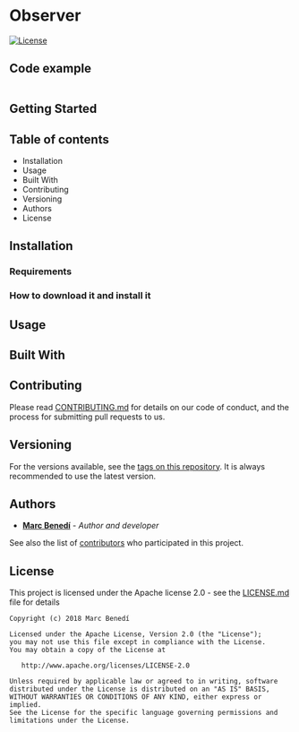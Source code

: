 # Observer
[![License](https://img.shields.io/badge/License-Apache%202.0-blue.svg)](https://opensource.org/licenses/Apache-2.0)

## Code example
```cpp
```

## Getting Started


## Table of contents
* Installation
* Usage
* Built With
* Contributing
* Versioning
* Authors
* License

## Installation

### Requirements

### How to download it and install it

## Usage

## Built With

## Contributing

Please read [CONTRIBUTING.md](https://gist.github.com/PurpleBooth/b24679402957c63ec426) for details on our code of conduct, and the process for submitting pull requests to us.

## Versioning

For the versions available, see the [tags on this repository](https://github.com/marcbenedi/Observer/tags).
It is always recommended to use the latest version.

## Authors
* **[Marc Benedí](http://marcb.pro/)** - *Author and developer*

See also the list of [contributors](https://github.com/marcbenedi/Observer/contributors) who participated in this project.

## License

This project is licensed under the Apache license 2.0 - see the [LICENSE.md](LICENSE.md) file for details

```
Copyright (c) 2018 Marc Benedí

Licensed under the Apache License, Version 2.0 (the "License");
you may not use this file except in compliance with the License.
You may obtain a copy of the License at

   http://www.apache.org/licenses/LICENSE-2.0

Unless required by applicable law or agreed to in writing, software
distributed under the License is distributed on an "AS IS" BASIS,
WITHOUT WARRANTIES OR CONDITIONS OF ANY KIND, either express or implied.
See the License for the specific language governing permissions and
limitations under the License.
```
